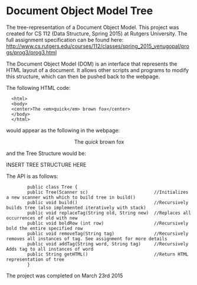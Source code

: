 # Document Object Model Tree 

The tree-representation of a Document Object Model. This project was created for CS 112 (Data Structure, Spring 2015) at Rutgers University. The full assignment specification can be found here: http://www.cs.rutgers.edu/courses/112/classes/spring_2015_venugopal/progs/prog3/prog3.html

The Document Object Model (DOM) is an interface that represents the HTML layout of a document. It allows other scripts and programs to modify this structure, which can then be pushed back to the webpage.

The following HTML code:

      <html>
      <body>
      <center>The <em>quick</em> brown fox</center>
      </body>
      </html>

would appear as the following in the webpage:

<html>
<body>
<center>The <em>quick</em> brown fox</center>
</body>
</html>

and the Tree Structure would be:

INSERT TREE STRUCTURE HERE



The API is as follows:

            public class Tree {
            public Tree(Scanner sc)                         //Initializes a new scanner with which to build tree in build()
            public void build()                             //Recursively builds tree (also implemented iteratively with stack)
            public void replaceTag(String old, String new)  //Replaces all occurrences of old with new
            public void boldRow (int row)                   //Recursively bold the entire specified row
            public void removeTag(String tag)               //Recursively removes all instances of tag. See assignment for more details
            public void addTag(String word, String tag)     //Recursively Adds tag to all instances of word
            public String getHTML()                         //Return HTML representation of tree
            }
            

The project was completed on March 23rd 2015

